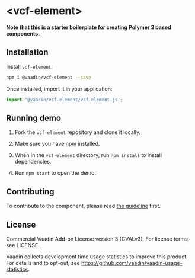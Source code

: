 # &lt;vcf-element&gt;

**Note that this is a starter boilerplate for creating Polymer 3 based components.**

## Installation

Install `vcf-element`:

```sh
npm i @vaadin/vcf-element --save
```

Once installed, import it in your application:

```js
import '@vaadin/vcf-element/vcf-element.js';
```

## Running demo

1. Fork the `vcf-element` repository and clone it locally.

1. Make sure you have [npm](https://www.npmjs.com/) installed.

1. When in the `vcf-element` directory, run `npm install` to install dependencies.

1. Run `npm start` to open the demo.

## Contributing

  To contribute to the component, please read [the guideline](https://github.com/vaadin/vaadin-core/blob/master/CONTRIBUTING.md) first.

## License

Commercial Vaadin Add-on License version 3 (CVALv3). For license terms, see LICENSE.

Vaadin collects development time usage statistics to improve this product. For details and to opt-out, see https://github.com/vaadin/vaadin-usage-statistics.
